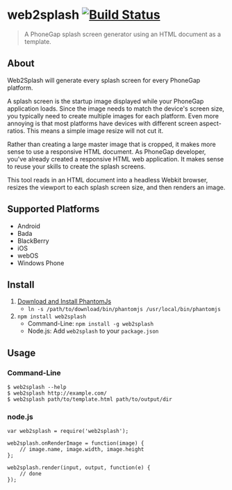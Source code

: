 # web2splash [![Build Status][travis-ci-img]][travis-ci-url]

> A PhoneGap splash screen generator using an HTML document as a template.


## About

Web2Splash will generate every splash screen for every PhoneGap platform.

A splash screen is the startup image displayed while your PhoneGap application
loads. Since the image needs to match the device's screen size, you typically
need to create multiple images for each platform. Even more annoying is that
most platforms have devices with different screen aspect-ratios. This means
a simple image resize will not cut it.

Rather than creating a large master image that is cropped, it makes more sense
to use a responsive HTML document. As PhoneGap developer, you've already
created a responsive HTML web application. It makes sense to reuse your skills
to create the splash screens.

This tool reads in an HTML document into a headless Webkit browser, resizes
the viewport to each splash screen size, and then renders an image.

## Supported Platforms

- Android
- Bada
- BlackBerry
- iOS
- webOS
- Windows Phone

## Install

1. [Download and Install PhantomJs](http://phantomjs.org/)
    - `ln -s /path/to/download/bin/phantomjs /usr/local/bin/phantomjs`
2. `npm install web2splash`
    - Command-Line: `npm install -g web2splash`
    - Node.js: Add `web2splash` to your `package.json`

## Usage

### Command-Line

    $ web2splash --help
    $ web2splash http://example.com/
    $ web2splash path/to/template.html path/to/output/dir

### node.js

    var web2splash = require('web2splash');

    web2splash.onRenderImage = function(image) {
        // image.name, image.width, image.height
    };

    web2splash.render(input, output, function(e) {
        // done
    });

[travis-ci-img]: https://secure.travis-ci.org/mwbrooks/web2splash.png
[travis-ci-url]: http://travis-ci.org/mwbrooks/web2splash

